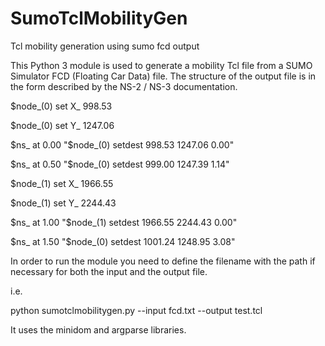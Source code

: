 # SumoTclMobilityGen
Tcl mobility generation using sumo fcd output

This Python 3 module is used to generate a mobility Tcl file from a SUMO Simulator FCD (Floating Car Data) file.
The structure of the output file is in the form described by the NS-2 / NS-3 documentation.

$node_(0) set X_ 998.53

$node_(0) set Y_ 1247.06

$ns_ at 0.00 "$node_(0) setdest 998.53 1247.06 0.00"

$ns_ at 0.50 "$node_(0) setdest 999.00 1247.39 1.14"

$node_(1) set X_ 1966.55

$node_(1) set Y_ 2244.43

$ns_ at 1.00 "$node_(1) setdest 1966.55 2244.43 0.00"

$ns_ at 1.50 "$node_(0) setdest 1001.24 1248.95 3.08"

In order to run the module you need to define the filename with the path if necessary for both the input and the output file.

i.e. 

python sumotclmobilitygen.py --input fcd.txt --output test.tcl

It uses the minidom and argparse libraries.